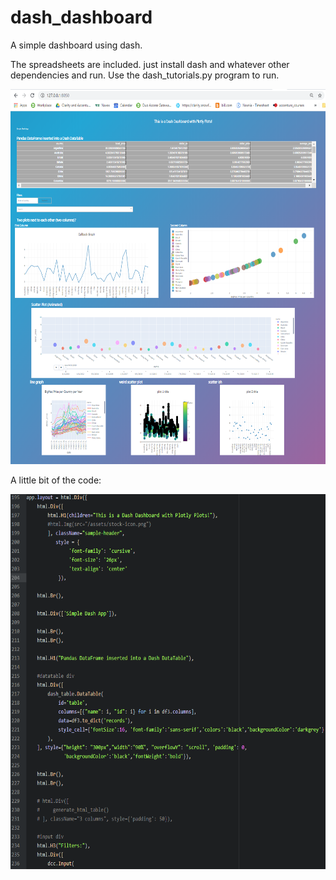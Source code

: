 # dash_dashboard

A simple dashboard using dash. 

The spreadsheets are included. just install dash and whatever other dependencies and run. Use the dash_tutorials.py program to run. 

<img src="dash1.png" width="600"  height="600">



A little bit of the code:

<img src="dash2.png" width="600"  height="600">

